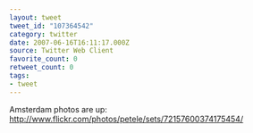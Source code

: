 ```yaml
---
layout: tweet
tweet_id: "107364542"
category: twitter
date: 2007-06-16T16:11:17.000Z
source: Twitter Web Client
favorite_count: 0
retweet_count: 0
tags:
- tweet
---
```


Amsterdam photos are up: http://www.flickr.com/photos/petele/sets/72157600374175454/
